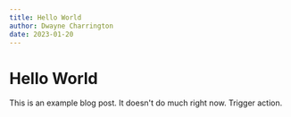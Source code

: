 ```yaml
---
title: Hello World
author: Dwayne Charrington
date: 2023-01-20
---
```


# Hello World

This is an example blog post. It doesn't do much right now. Trigger action.
